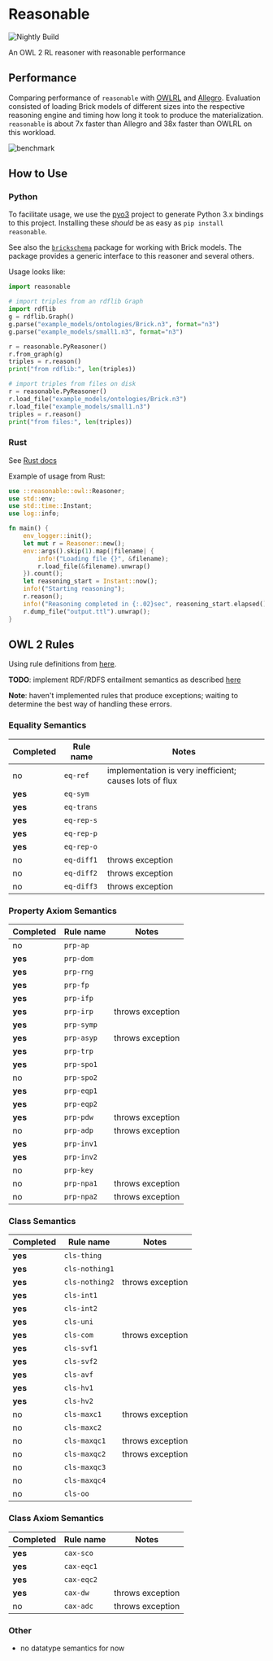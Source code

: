 # Reasonable

![Nightly Build](https://github.com/gtfierro/reasonable/workflows/Nightly%20Build/badge.svg)

An OWL 2 RL reasoner with reasonable performance

## Performance

Comparing performance of `reasonable` with [OWLRL](https://github.com/RDFLib/OWL-RL) and [Allegro](https://franz.com/agraph/support/documentation/current/materializer.html). Evaluation consisted of loading Brick models of different sizes into the respective reasoning engine and timing how long it took to produce the materialization. `reasonable` is about 7x faster than Allegro and 38x faster than OWLRL on this workload.

![benchmark](img/benchmark.png)

## How to Use

### Python

To facilitate usage, we use the [pyo3](https://pyo3.rs/) project to generate Python 3.x bindings to this project.
Installing these *should* be as easy as `pip install reasonable`.

See also the [`brickschema`](https://github.com/BrickSchema/py-brickschema) package for working with Brick models. The package provides a generic interface to this reasoner and several others.

Usage looks like:

```python
import reasonable

# import triples from an rdflib Graph
import rdflib
g = rdflib.Graph()
g.parse("example_models/ontologies/Brick.n3", format="n3")
g.parse("example_models/small1.n3", format="n3")

r = reasonable.PyReasoner()
r.from_graph(g)
triples = r.reason()
print("from rdflib:", len(triples))

# import triples from files on disk
r = reasonable.PyReasoner()
r.load_file("example_models/ontologies/Brick.n3")
r.load_file("example_models/small1.n3")
triples = r.reason()
print("from files:", len(triples))
```

### Rust

See [Rust docs](https://docs.rs/reasonable)

Example of usage from Rust:

```rust
use ::reasonable::owl::Reasoner;
use std::env;
use std::time::Instant;
use log::info;

fn main() {
    env_logger::init();
    let mut r = Reasoner::new();
    env::args().skip(1).map(|filename| {
        info!("Loading file {}", &filename);
        r.load_file(&filename).unwrap()
    }).count();
    let reasoning_start = Instant::now();
    info!("Starting reasoning");
    r.reason();
    info!("Reasoning completed in {:.02}sec", reasoning_start.elapsed().as_secs_f64());
    r.dump_file("output.ttl").unwrap();
}
```


## OWL 2 Rules

Using rule definitions from [here](https://www.w3.org/TR/owl2-profiles/#Reasoning_in_OWL_2_RL_and_RDF_Graphs_using_Rules).

**TODO**: implement RDF/RDFS entailment semantics as described [here](https://www.w3.org/TR/rdf11-mt/)

**Note**: haven't implemented rules that produce exceptions; waiting to determine the best way of handling these errors.

### Equality Semantics

|Completed| Rule name | Notes |
|---------|----------|-------|
| no     | `eq-ref` | implementation is very inefficient; causes lots of flux       |
| **yes**| `eq-sym` |       |
| **yes**| `eq-trans` |       |
| **yes**| `eq-rep-s` |       |
| **yes**| `eq-rep-p` |       |
| **yes**| `eq-rep-o` |       |
| no     | `eq-diff1` | throws exception |
| no     | `eq-diff2` | throws exception |
| no     | `eq-diff3` | throws exception |

### Property Axiom Semantics

|Completed| Rule name | Notes |
|---------|----------|-------|
| no        | `prp-ap` |       |
| **yes**   | `prp-dom` |       |
| **yes**   | `prp-rng` |       |
| **yes**   | `prp-fp` |       |
| **yes**   | `prp-ifp` |       |
| **yes**   | `prp-irp` | throws exception |
| **yes**   | `prp-symp` |       |
| **yes**   | `prp-asyp` | throws exception |
| **yes**   | `prp-trp` |       |
| **yes**   | `prp-spo1` |       |
| no        | `prp-spo2` |       |
| **yes**   | `prp-eqp1` |       |
| **yes**   | `prp-eqp2` |       |
| **yes**   | `prp-pdw` | throws exception |
| no        | `prp-adp` | throws exception |
| **yes**   | `prp-inv1` |       |
| **yes**   | `prp-inv2` |       |
| no        | `prp-key` |       |
| no        | `prp-npa1` | throws exception |
| no        | `prp-npa2` | throws exception |

### Class Semantics

|Completed| Rule name | Notes |
|---------|----------|-------|
| **yes**| `cls-thing` |       |
| **yes**| `cls-nothing1` |       |
| **yes**| `cls-nothing2` | throws exception       |
| **yes**| `cls-int1` |       |
| **yes**| `cls-int2` |       |
| **yes**| `cls-uni` |       |
| **yes**| `cls-com` | throws exception    |
| **yes**| `cls-svf1` |       |
| **yes**| `cls-svf2` |       |
| **yes**| `cls-avf` |       |
| **yes**| `cls-hv1` |       |
| **yes**| `cls-hv2` |       |
| no     | `cls-maxc1` | throws exception       |
| no     | `cls-maxc2` |       |
| no     | `cls-maxqc1` | throws exception       |
| no     | `cls-maxqc2` | throws exception      |
| no     | `cls-maxqc3` |       |
| no     | `cls-maxqc4` |       |
| no     | `cls-oo` |       |

### Class Axiom Semantics

|Completed| Rule name | Notes |
|---------|----------|-------|
| **yes**| `cax-sco` |       |
| **yes**| `cax-eqc1` |       |
| **yes**| `cax-eqc2` |       |
| **yes**| `cax-dw` | throws exception      |
| no     | `cax-adc` |  throws exception     |

### Other

- no datatype semantics for now

